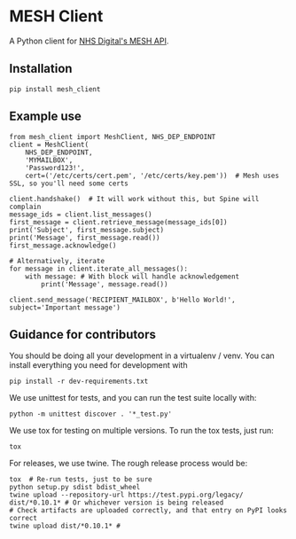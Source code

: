 MESH Client
===========

A Python client for [NHS Digital's MESH API](https://meshapi.docs.apiary.io/).

Installation
------------

```
pip install mesh_client
```

Example use
-----------

```
from mesh_client import MeshClient, NHS_DEP_ENDPOINT
client = MeshClient(
    NHS_DEP_ENDPOINT,
    'MYMAILBOX',
    'Password123!',
    cert=('/etc/certs/cert.pem', '/etc/certs/key.pem'))  # Mesh uses SSL, so you'll need some certs

client.handshake()  # It will work without this, but Spine will complain
message_ids = client.list_messages()
first_message = client.retrieve_message(message_ids[0])
print('Subject', first_message.subject)
print('Message', first_message.read())
first_message.acknowledge()

# Alternatively, iterate
for message in client.iterate_all_messages():
    with message: # With block will handle acknowledgement
        print('Message', message.read())

client.send_message('RECIPIENT_MAILBOX', b'Hello World!', subject='Important message')
```

Guidance for contributors
-------------------------

You should be doing all your development in a virtualenv / venv. You can install
everything you need for development with

```
pip install -r dev-requirements.txt
```

We use unittest for tests, and you can run the test suite locally with:

```
python -m unittest discover . '*_test.py'
```

We use tox for testing on multiple versions. To run the tox tests, just run:

```
tox
```

For releases, we use twine. The rough release process would be:

```
tox  # Re-run tests, just to be sure
python setup.py sdist bdist_wheel
twine upload --repository-url https://test.pypi.org/legacy/ dist/*0.10.1* # Or whichever version is being released
# Check artifacts are uploaded correctly, and that entry on PyPI looks correct
twine upload dist/*0.10.1* #
```
